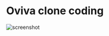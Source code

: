 # Oviva clone coding

<p><img src="https://user-images.githubusercontent.com/63278754/131348799-14ed0d32-453f-44ab-87ac-1301cc8a6f25.png" alt="screenshot" /></p>

